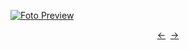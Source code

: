 [![Foto Preview](preview/n375.avif)](https://20essentials.github.io/project-000-375)

<div align="center" style="display: flex; justify-content: center;">
  <a  href="https://github.com/20essentials/project-000-374" target="_blank">&#8592;</a>
  &nbsp;&nbsp;
  <a  href="https://github.com/20essentials/project-000-376" target="_blank">&#8594;</a>
</div>
